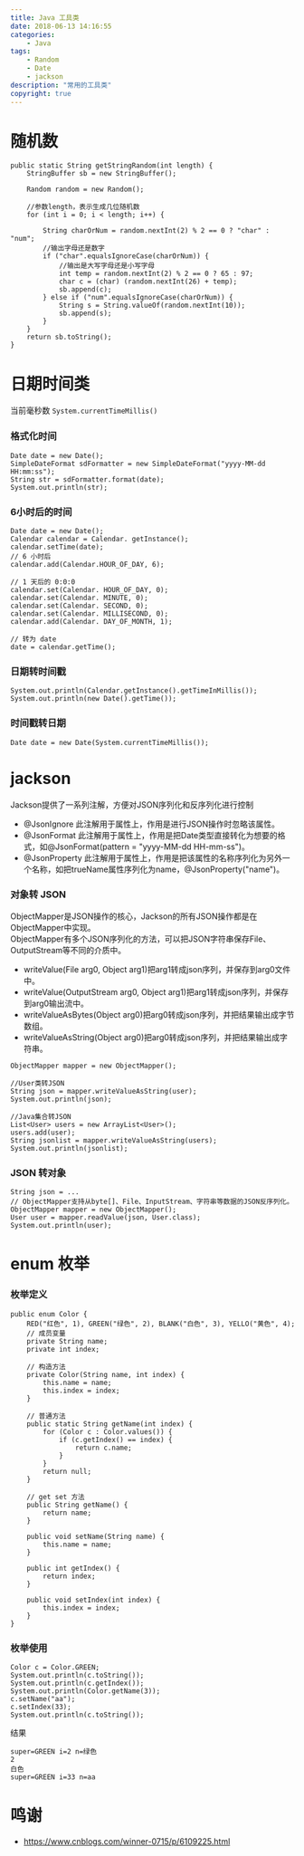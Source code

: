 ```yaml
---
title: Java 工具类
date: 2018-06-13 14:16:55
categories:
	- Java
tags:
	- Random
	- Date
	- jackson
description: "常用的工具类"
copyright: true
---
```


# 随机数

```
public static String getStringRandom(int length) {
    StringBuffer sb = new StringBuffer();

    Random random = new Random();

    //参数length，表示生成几位随机数
    for (int i = 0; i < length; i++) {

        String charOrNum = random.nextInt(2) % 2 == 0 ? "char" : "num";
        //输出字母还是数字
        if ("char".equalsIgnoreCase(charOrNum)) {
            //输出是大写字母还是小写字母
            int temp = random.nextInt(2) % 2 == 0 ? 65 : 97;
            char c = (char) (random.nextInt(26) + temp);
            sb.append(c);
        } else if ("num".equalsIgnoreCase(charOrNum)) {
            String s = String.valueOf(random.nextInt(10));
            sb.append(s);
        }
    }
    return sb.toString();
}
```


# 日期时间类

当前毫秒数 `System.currentTimeMillis()`

### 格式化时间

```
Date date = new Date();
SimpleDateFormat sdFormatter = new SimpleDateFormat("yyyy-MM-dd HH:mm:ss");
String str = sdFormatter.format(date);
System.out.println(str);
```
### 6小时后的时间

```
Date date = new Date();
Calendar calendar = Calendar. getInstance();
calendar.setTime(date);
// 6 小时后
calendar.add(Calendar.HOUR_OF_DAY, 6);

// 1 天后的 0:0:0
calendar.set(Calendar. HOUR_OF_DAY, 0);
calendar.set(Calendar. MINUTE, 0);
calendar.set(Calendar. SECOND, 0);
calendar.set(Calendar. MILLISECOND, 0);
calendar.add(Calendar. DAY_OF_MONTH, 1);

// 转为 date
date = calendar.getTime();
```

### 日期转时间戳

```
System.out.println(Calendar.getInstance().getTimeInMillis());
System.out.println(new Date().getTime());
```

### 时间戳转日期

```
Date date = new Date(System.currentTimeMillis());
```

# jackson

Jackson提供了一系列注解，方便对JSON序列化和反序列化进行控制

+ @JsonIgnore 此注解用于属性上，作用是进行JSON操作时忽略该属性。
+ @JsonFormat 此注解用于属性上，作用是把Date类型直接转化为想要的格式，如@JsonFormat(pattern = "yyyy-MM-dd HH-mm-ss")。
+ @JsonProperty 此注解用于属性上，作用是把该属性的名称序列化为另外一个名称，如把trueName属性序列化为name，@JsonProperty("name")。

### 对象转 JSON

ObjectMapper是JSON操作的核心，Jackson的所有JSON操作都是在ObjectMapper中实现。  
ObjectMapper有多个JSON序列化的方法，可以把JSON字符串保存File、OutputStream等不同的介质中。

+ writeValue(File arg0, Object arg1)把arg1转成json序列，并保存到arg0文件中。
+ writeValue(OutputStream arg0, Object arg1)把arg1转成json序列，并保存到arg0输出流中。
+ writeValueAsBytes(Object arg0)把arg0转成json序列，并把结果输出成字节数组。
+ writeValueAsString(Object arg0)把arg0转成json序列，并把结果输出成字符串。


```
ObjectMapper mapper = new ObjectMapper();

//User类转JSON
String json = mapper.writeValueAsString(user);
System.out.println(json);

//Java集合转JSON
List<User> users = new ArrayList<User>();
users.add(user);
String jsonlist = mapper.writeValueAsString(users);
System.out.println(jsonlist);
```

### JSON 转对象

```
String json = ...
// ObjectMapper支持从byte[]、File、InputStream、字符串等数据的JSON反序列化。
ObjectMapper mapper = new ObjectMapper();
User user = mapper.readValue(json, User.class);
System.out.println(user);
```


# enum 枚举

### 枚举定义

```
public enum Color {
    RED("红色", 1), GREEN("绿色", 2), BLANK("白色", 3), YELLO("黄色", 4);
    // 成员变量
    private String name;
    private int index;

    // 构造方法
    private Color(String name, int index) {
        this.name = name;
        this.index = index;
    }

    // 普通方法
    public static String getName(int index) {
        for (Color c : Color.values()) {
            if (c.getIndex() == index) {
                return c.name;
            }
        }
        return null;
    }

    // get set 方法
    public String getName() {
        return name;
    }

    public void setName(String name) {
        this.name = name;
    }

    public int getIndex() {
        return index;
    }

    public void setIndex(int index) {
        this.index = index;
    }
}
```

### 枚举使用

```
Color c = Color.GREEN;
System.out.println(c.toString());
System.out.println(c.getIndex());
System.out.println(Color.getName(3));
c.setName("aa");
c.setIndex(33);
System.out.println(c.toString());
```

结果

```
super=GREEN i=2 n=绿色
2
白色
super=GREEN i=33 n=aa
```


# 鸣谢

+ https://www.cnblogs.com/winner-0715/p/6109225.html